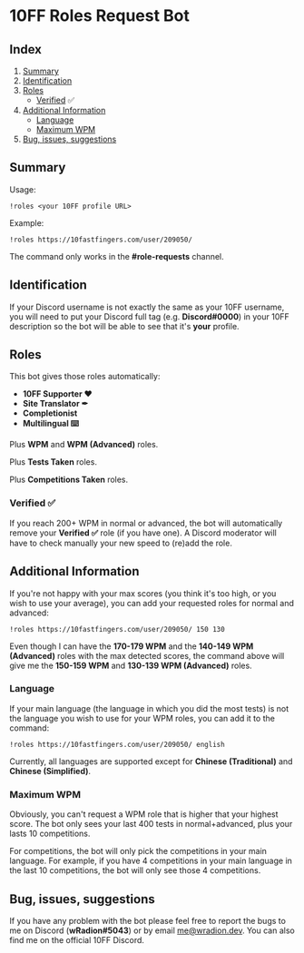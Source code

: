 # 10FF Roles Request Bot

## Index
1. [Summary](#summary)
2. [Identification](#identification)
3. [Roles](#roles)
    - [Verified](#verified-) ✅
4. [Additional Information](#additional-information)
    - [Language](#language)
    - [Maximum WPM](#maximum-wpm)
5. [Bug, issues, suggestions](#bug-issues-suggestions)

## Summary

Usage:
```
!roles <your 10FF profile URL>
```

Example:
```
!roles https://10fastfingers.com/user/209050/
```

The command only works in the **#role-requests** channel.

## Identification

If your Discord username is not exactly the same as your 10FF username, you will need to put your Discord full tag (e.g. __Discord#0000__) in your 10FF description so the bot will be able to see that it's **your** profile.

## Roles

This bot gives those roles automatically:
- **10FF Supporter ❤**
- **Site Translator ✒**
- **Completionist**
- **Multilingual :keyboard:**

Plus **WPM** and **WPM (Advanced)** roles.

Plus **Tests Taken** roles.

Plus **Competitions Taken** roles.

### Verified ✅

If you reach 200+ WPM in normal or advanced, the bot will automatically remove your **Verified ✅** role (if you have one).
A Discord moderator will have to check manually your new speed to (re)add the role.

## Additional Information

If you're not happy with your max scores (you think it's too high, or you wish to use your average), you can add your requested roles for normal and advanced:
```
!roles https://10fastfingers.com/user/209050/ 150 130
```
Even though I can have the **170-179 WPM** and the **140-149 WPM (Advanced)** roles with the max detected scores, the command above will give me the **150-159 WPM** and **130-139 WPM (Advanced)** roles.

### Language

If your main language (the language in which you did the most tests) is not the language you wish to use for your WPM roles, you can add it to the command:
```
!roles https://10fastfingers.com/user/209050/ english
```

Currently, all languages are supported except for **Chinese (Traditional)** and **Chinese (Simplified)**.

### Maximum WPM

Obviously, you can't request a WPM role that is higher that your highest score. The bot only sees your last 400 tests in normal+advanced, plus your lasts 10 competitions.

For competitions, the bot will only pick the competitions in your main language. For example, if you have 4 competitions in your main language in the last 10 competitions, the bot will only see those 4 competitions.

## Bug, issues, suggestions

If you have any problem with the bot please feel free to report the bugs to me on Discord (**wRadion#5043**) or by email [me@wradion.dev](mailto:me@wradion.dev). You can also find me on the official 10FF Discord. 
